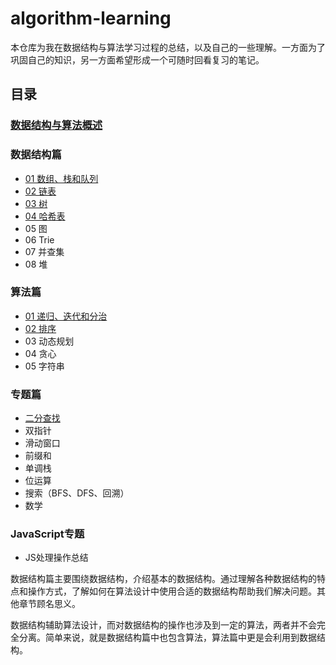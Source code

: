 # algorithm-learning
本仓库为我在数据结构与算法学习过程的总结，以及自己的一些理解。一方面为了巩固自己的知识，另一方面希望形成一个可随时回看复习的笔记。

## 目录
### [数据结构与算法概述](https://github.com/Noa-p/algorithms-learning/blob/main/00.md)
### 数据结构篇
- [01 数组、栈和队列](https://github.com/Noa-p/algorithms-learning/blob/main/Basic/basic-1.md)
- [02 链表](https://github.com/Noa-p/algorithms-learning/blob/main/Basic/basic-2.md)
- [03 树](https://github.com/Noa-p/algorithm-learning/blob/main/Basic/basic-3.md)
- [04 哈希表](https://github.com/Noa-p/algorithms-learning/blob/main/Basic/basic-4.md)
- 05 图
- 06 Trie
- 07 并查集
- 08 堆
### 算法篇
- [01 递归、迭代和分治](https://github.com/Noa-p/algorithm-learning/blob/main/Algorithm/alg-1.md)
- [02 排序](https://github.com/Noa-p/algorithms-learning/blob/main/Algorithm/alg-2.md)
- 03 动态规划
- 04 贪心
- 05 字符串
### 专题篇
- [二分查找](https://github.com/Noa-p/algorithms-learning/blob/main/Subject/subject-1.md)
- 双指针
- 滑动窗口
- 前缀和
- 单调栈
- 位运算
- 搜索（BFS、DFS、回溯）
- 数学
### JavaScript专题
- JS处理操作总结

数据结构篇主要围绕数据结构，介绍基本的数据结构。通过理解各种数据结构的特点和操作方式，了解如何在算法设计中使用合适的数据结构帮助我们解决问题。其他章节顾名思义。

数据结构辅助算法设计，而对数据结构的操作也涉及到一定的算法，两者并不会完全分离。简单来说，就是数据结构篇中也包含算法，算法篇中更是会利用到数据结构。
